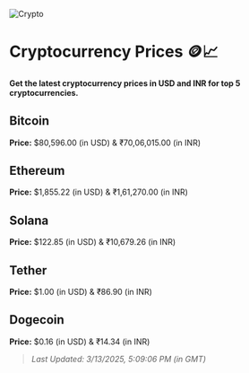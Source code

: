 
![Crypto](https://www.techguide.com.au/wp-content/uploads/2020/11/crypto3.jpeg)

# Cryptocurrency Prices 🪙📈

#### Get the latest cryptocurrency prices in USD and INR for top 5 cryptocurrencies.

## Bitcoin

**Price:** $80,596.00 (in USD) & ₹70,06,015.00 (in INR)

## Ethereum

**Price:** $1,855.22 (in USD) & ₹1,61,270.00 (in INR)

## Solana

**Price:** $122.85 (in USD) & ₹10,679.26 (in INR)

## Tether

**Price:** $1.00 (in USD) & ₹86.90 (in INR)

## Dogecoin

**Price:** $0.16 (in USD) & ₹14.34 (in INR)

> _Last Updated: 3/13/2025, 5:09:06 PM (in GMT)_
